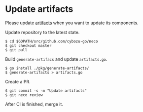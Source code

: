 Update artifacts
================

Please update [artifacts](../artifacts.go) when you want to update its components.

Update repository to the latest state.

```console
$ cd $GOPATH/src/github.com/cybozu-go/neco
$ git checkout master
$ git pull
```

Build `generate-artifacs` and update `artifacts.go`.

```
$ go install ./pkg/generate-artifacts/
$ generate-artifacts > artifacts.go
```

Create a PR.

```
$ git commit -s -m "Update artifacts"
$ git neco review
```

After CI is finished, merge it.
